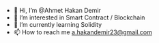 - 👋 Hi, I’m @Ahmet Hakan Demir
- 👀 I’m interested in Smart Contract / Blockchain
- 🌱 I’m currently learning Solidity
- 📫 How to reach me a.hakandemir23@gmail.com

<!---
HDemir23/HDemir23 is a ✨ special ✨ repository because its `README.md` (this file) appears on your GitHub profile.
You can click the Preview link to take a look at your changes.
--->

